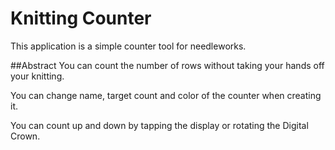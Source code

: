 # Knitting Counter
This application is a simple counter tool for needleworks. 

##Abstract
You can count the number of rows without taking your hands off your knitting. 

You can change name, target count and color of the counter when creating it. 

You can count up and down by tapping the display or rotating the Digital Crown.
